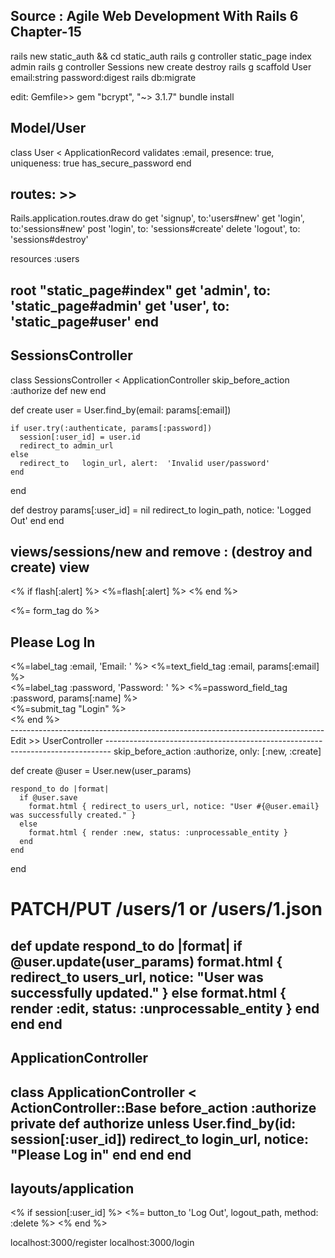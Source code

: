 Source : Agile Web Development With Rails 6 Chapter-15
----------------------------------------------------------------
rails new static_auth && cd static_auth
rails g controller static_page index admin
rails g controller Sessions new create destroy
rails g scaffold User email:string password:digest
rails db:migrate

edit: Gemfile>> gem "bcrypt", "~> 3.1.7"
bundle install

Model/User
-------------------------------------
class User < ApplicationRecord
  validates :email, presence: true, uniqueness: true
  has_secure_password
end

routes: >>
----------------------------------------
Rails.application.routes.draw do
  get 'signup', to:'users#new'
  get 'login', to:'sessions#new'
  post 'login', to: 'sessions#create'
  delete 'logout', to: 'sessions#destroy'

  resources :users

  root "static_page#index"
  get 'admin', to: 'static_page#admin'
  get 'user', to: 'static_page#user'
end
-------------------------------------------------------------------
SessionsController
-------------------------------------------------------------------
class SessionsController < ApplicationController
  skip_before_action :authorize
  def new
  end

  def create
    user = User.find_by(email: params[:email])

    if user.try(:authenticate, params[:password])
      session[:user_id] = user.id
      redirect_to admin_url
    else
      redirect_to   login_url, alert:  'Invalid user/password'
    end
  end

  def destroy
    params[:user_id] = nil
    redirect_to login_path, notice: 'Logged Out'
  end
end


views/sessions/new   and remove : (destroy and create) view
------------------------------------------------------------------------
<section>
<% if flash[:alert] %>
  <%=flash[:alert] %>
<% end %>

<%= form_tag do %>
  <h1>Please Log In</h1>
  <div>
    <%=label_tag :email, 'Email: ' %>
    <%=text_field_tag :email, params[:email] %>
  </div>
  <div>
    <%=label_tag :password, 'Password: ' %>
    <%=password_field_tag :password, params[:name] %>
  </div>
  <div>
    <%=submit_tag "Login" %>
  </div>
<% end %>
</section>
------------------------------------------------------------------------------
Edit >> UserController
-------------------------------------------------------------------------------
skip_before_action :authorize, only: [:new, :create]

def create
    @user = User.new(user_params)

    respond_to do |format|
      if @user.save
        format.html { redirect_to users_url, notice: "User #{@user.email} was successfully created." }
      else
        format.html { render :new, status: :unprocessable_entity }
      end
    end
  end

  # PATCH/PUT /users/1 or /users/1.json
  def update
    respond_to do |format|
      if @user.update(user_params)
        format.html { redirect_to users_url, notice: "User was successfully updated." }
      else
        format.html { render :edit, status: :unprocessable_entity }
      end
    end
  end
-----------------------------------------------------------------------------------------------
ApplicationController
-----------------------------------------------------------------------------------------------
class ApplicationController < ActionController::Base
  before_action :authorize
  private
  def authorize
    unless User.find_by(id: session[:user_id])
      redirect_to login_url, notice: "Please Log in"
    end
  end
end
------------------------------------------------------------------------------------------------

layouts/application
------------------------------------------------------------------------------
<% if session[:user_id] %>
    <%= button_to 'Log Out', logout_path, method: :delete %>
<% end %>

localhost:3000/register
localhost:3000/login